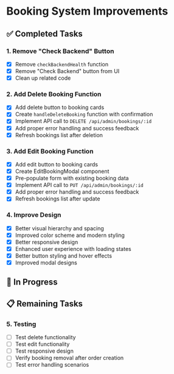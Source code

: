# Booking System Improvements

## ✅ Completed Tasks

### 1. Remove "Check Backend" Button
- [x] Remove `checkBackendHealth` function
- [x] Remove "Check Backend" button from UI
- [x] Clean up related code

### 2. Add Delete Booking Function
- [x] Add delete button to booking cards
- [x] Create `handleDeleteBooking` function with confirmation
- [x] Implement API call to `DELETE /api/admin/bookings/:id`
- [x] Add proper error handling and success feedback
- [x] Refresh bookings list after deletion

### 3. Add Edit Booking Function
- [x] Add edit button to booking cards
- [x] Create EditBookingModal component
- [x] Pre-populate form with existing booking data
- [x] Implement API call to `PUT /api/admin/bookings/:id`
- [x] Add proper error handling and success feedback
- [x] Refresh bookings list after update

### 4. Improve Design
- [x] Better visual hierarchy and spacing
- [x] Improved color scheme and modern styling
- [x] Better responsive design
- [x] Enhanced user experience with loading states
- [x] Better button styling and hover effects
- [x] Improved modal designs

## 🔄 In Progress

## 📋 Remaining Tasks

### 5. Testing
- [ ] Test delete functionality
- [ ] Test edit functionality
- [ ] Test responsive design
- [ ] Verify booking removal after order creation
- [ ] Test error handling scenarios

